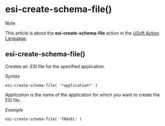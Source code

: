 # esi-create-schema-file()



> [!NOTE]
> This article is about the **esi-create-schema-file** action in the [USoft Action Language](/docs/Task%20flow/Action%20Language%20reference/USoft%20Action%20Language.md).

## **esi-create-schema-file()**

Creates an .ESI file for the specified application.

*Syntax*

```
esi-create-schema-file( '*application*' ) 
```

*Application* is the name of the application for which you want to create the ESI file.

*Example*

```
esi-create-schema-file( 'TRAVEL' )
```

 